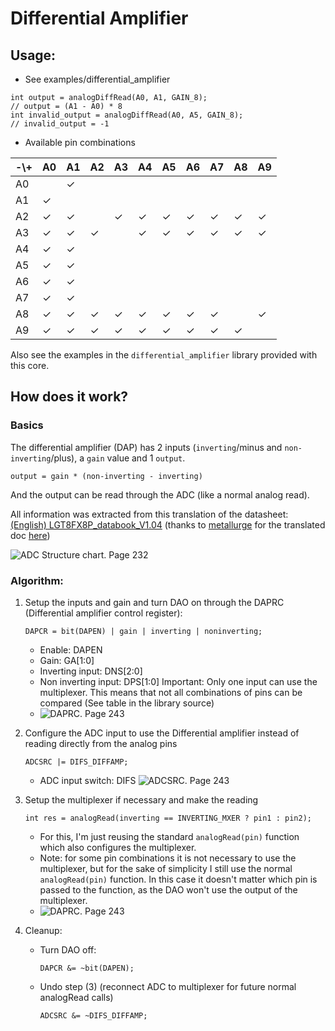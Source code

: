 # Differential Amplifier

## Usage:

- See examples/differential_amplifier

```
int output = analogDiffRead(A0, A1, GAIN_8);
// output = (A1 - A0) * 8
int invalid_output = analogDiffRead(A0, A5, GAIN_8);
// invalid_output = -1
```

- Available pin combinations

| -\\+ | A0  | A1  | A2  | A3  | A4  | A5  | A6  | A7  | A8  | A9  |
| ---- | --- | --- | --- | --- | --- | --- | --- | --- | --- | --- |
| A0   |     | ✓   |     |     |     |     |     |     |     |     |
| A1   | ✓   |     |     |     |     |     |     |     |     |     |
| A2   | ✓   | ✓   |     | ✓   | ✓   | ✓   | ✓   | ✓   | ✓   | ✓   |
| A3   | ✓   | ✓   | ✓   |     | ✓   | ✓   | ✓   | ✓   | ✓   | ✓   |
| A4   | ✓   | ✓   |     |     |     |     |     |     |     |     |
| A5   | ✓   | ✓   |     |     |     |     |     |     |     |     |
| A6   | ✓   | ✓   |     |     |     |     |     |     |     |     |
| A7   | ✓   | ✓   |     |     |     |     |     |     |     |     |
| A8   | ✓   | ✓   | ✓   | ✓   | ✓   | ✓   | ✓   | ✓   |     | ✓   |
| A9   | ✓   | ✓   | ✓   | ✓   | ✓   | ✓   | ✓   | ✓   | ✓   |     |

Also see the examples in the `differential_amplifier` library provided with this core.

## How does it work?

### Basics

The differential amplifier (DAP) has 2 inputs (`inverting`/minus and `non-inverting`/plus), a `gain` value and 1 `output`.

```
output = gain * (non-inverting - inverting)
```

And the output can be read through the ADC (like a normal analog read).

All information was extracted from this translation of the datasheet: [(English) LGT8FX8P_databook_V1.04](../LGT8FX8P_databook_v1.0.4.en.pdf) (thanks to [metallurge](https://github.com/metallurge) for the translated doc [here](https://github.com/RalphBacon/LGT8F328P-Arduino-Clone-Chip-ATMega328P/issues/2#issuecomment-517952757))

<img src="Diagram.png" alt="ADC Structure chart. Page 232" />

### Algorithm:

1. Setup the inputs and gain and turn DAO on through the DAPRC (Differential amplifier control register):

   `DAPCR = bit(DAPEN) | gain | inverting | noninverting;`

   - Enable: DAPEN
   - Gain: GA[1:0]
   - Inverting input: DNS[2:0]
   - Non inverting input: DPS[1:0]
     Important: Only one input can use the multiplexer. This means that not all combinations of pins can be compared (See table in the library source)
   - <img src="Differential Amplifier.png" alt="DAPRC. Page 243" />

2. Configure the ADC input to use the Differential amplifier instead of reading directly from the analog pins

   `ADCSRC |= DIFS_DIFFAMP;`

   - ADC input switch: DIFS
     <img src="ADC Control Reg C.png" alt="ADCSRC. Page 243 " />

3. Setup the multiplexer if necessary and make the reading

   `int res = analogRead(inverting == INVERTING_MXER ? pin1 : pin2);`

   - For this, I'm just reusing the standard `analogRead(pin)` function which also configures the multiplexer.
   - Note: for some pin combinations it is not necessary to use the multiplexer, but for the sake of simplicity I still use the normal `analogRead(pin)` function. In this case it doesn't matter which pin is passed to the function, as the DAO won't use the output of the multiplexer.
   - <img src="ADC Multiplexer.png" alt="DAPRC. Page 243" />

4. Cleanup:

   - Turn DAO off:

     `DAPCR &= ~bit(DAPEN);`

   - Undo step (3) (reconnect ADC to multiplexer for future normal analogRead calls)

     `ADCSRC &= ~DIFS_DIFFAMP;`
